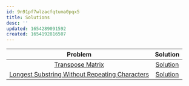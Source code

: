 ```yaml
---
id: 9n91pf7wlzacfqtuma0pqx5
title: Solutions
desc: ''
updated: 1654289091592
created: 1654192816507
---
```


|Problem|Solution|
|:--:|:--:|
|[Transpose Matrix](https://leetcode.com/problems/transpose-matrix/)|[Solution](https://leetcode.com/problems/transpose-matrix/discuss/2103382/Clean-C%2B%2B-Solution-Easiest-to-understand-for-beginners)|
|[Longest Substring Without Repeating Characters](https://leetcode.com/problems/longest-substring-without-repeating-characters)|[Solution](https://leetcode.com/problems/longest-substring-without-repeating-characters/discuss/2107440/Set-Explanation)|

